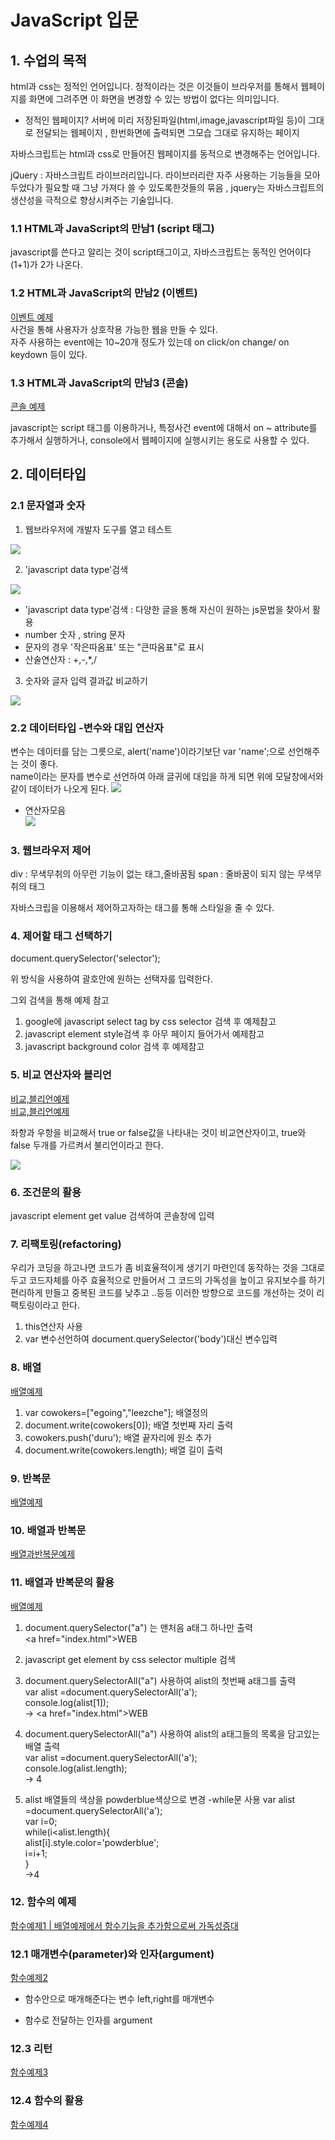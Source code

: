 # JavaScript 입문

## 1. 수업의 목적

html과 css는 정적인 언어입니다. 정적이라는 것은 이것들이 브라우저를 통해서 웹페이지를 화면에 그려주면 이 화면을 변경할 수 있는 방법이 없다는 의미입니다.

- 정적인 웹페이지? 서버에 미리 저장된파일(html,image,javascript파일 등)이 그대로 전달되는 웹페이지 , 한번화면에 출력되면 그모습 그대로 유지하는 페이지

자바스크립트는 html과 css로 만들어진 웹페이지를 동적으로 변경해주는 언어입니다.

jQuery : 자바스크립트 라이브러리입니다. 라이브러리란 자주 사용하는 기능들을 모아두었다가 필요할 때 그냥 가져다 쓸 수 있도록한것들의 묶음 , jquery는 자바스크립트의 생산성을 극적으로 향상시켜주는 기술입니다.

### 1.1 HTML과 JavaScript의 만남1 (script 태그)

javascript를 쓴다고 알리는 것이 script태그이고, 자바스크립트는 동적인 언어이다 (1+1)가 2가 나온다.

### 1.2 HTML과 JavaScript의 만남2 (이벤트)

[이벤트 예제](https://github.com/kjhabc2002/TIL/blob/master/javascript/Exam2020/basic/ex1.html)  
사건을 통해 사용자가 상호작용 가능한 웹을 만들 수 있다.  
자주 사용하는 event에는 10~20개 정도가 있는데 on click/on change/ on keydown 등이 있다.

### 1.3 HTML과 JavaScript의 만남3 (콘솔)

[콘솔 예제](https://github.com/kjhabc2002/TIL/blob/master/javascript/Exam2020/basic/ex2.html)

javascript는 script 태그를 이용하거나, 특정사건 event에 대해서 on ~ attribute를 추가해서 실행하거나, console에서 웹페이지에 실행시키는 용도로 사용할 수 있다.

## 2. 데이터타입

### 2.1 문자열과 숫자

1. 웹브라우저에 개발자 도구를 열고 테스트

![](https://img1.daumcdn.net/thumb/R720x0.q80/?scode=mtistory2&fname=http%3A%2F%2Fcfile6.uf.tistory.com%2Fimage%2F996B84385BFFD0422E6DC5)

2. 'javascript data type'검색

![](https://img1.daumcdn.net/thumb/R720x0.q80/?scode=mtistory2&fname=http%3A%2F%2Fcfile6.uf.tistory.com%2Fimage%2F9903983F5BFFD052222B12)

- 'javascript data type'검색 : 다양한 글을 통해 자신이 원하는 js문법을 찾아서 활용
- number 숫자 , string 문자
- 문자의 경우 '작은따옴표' 또는 "큰따옴표"로 표시
- 산술연산자 : +,-,\*,/

3. 숫자와 글자 입력 결과값 비교하기

![](https://img1.daumcdn.net/thumb/R720x0.q80/?scode=mtistory2&fname=http%3A%2F%2Fcfile9.uf.tistory.com%2Fimage%2F99805C3B5BFFCFF92A4C92)

### 2.2 데이터타입 -변수와 대입 연산자

변수는 데이터를 담는 그릇으로, alert('name')이라기보단 var 'name';으로 선언해주는 것이 좋다.  
name이라는 문자를 변수로 선언하여 아래 글귀에 대입을 하게 되면 위에 모달창에서와 같이 데이터가 나오게 된다.
![](./img/img1.png)

- 연산자모음  
  ![](https://miro.medium.com/max/1460/0*PaR6tM9epWpen4B3.)

### 3. 웹브라우저 제어

div : 무색무취의 아무런 기능이 없는 태그,줄바꿈됨
span : 줄바꿈이 되지 않는 무색무취의 태그

자바스크립을 이용해서 제어하고자하는 태그를 통해 스타일을 줄 수 있다.

### 4. 제어할 태그 선택하기

document.querySelector('selector');

위 방식을 사용하여 괄호안에 원하는 선택자를 입력한다.

그외 검색을 통해 예제 참고

1. google에 javascript select tag by css selector 검색 후 예제참고
2. javascript element style검색 후 아무 페이지 들어가서 예제참고
3. javascript background color 검색 후 예제참고

### 5. 비교 연산자와 블리언

[비교,블리언예제](https://github.com/kjhabc2002/TIL/blob/master/javascript/Exam2020/basic/ex4.html)  
[비교,블리언예제](https://github.com/kjhabc2002/TIL/blob/master/javascript/Exam2020/basic/ex4.html)

좌항과 우항을 비교해서 true or false값을 나타내는 것이 비교연산자이고,
true와 false 두개를 가르켜서 불리언이라고 한다.

![](https://image.slidesharecdn.com/startupjavascriptchapter2-160923051157/95/2startup-javascript-5-638.jpg?cb=1474607595)

### 6. 조건문의 활용

javascript element get value 검색하여 콘솔창에 입력

### 7. 리팩토링(refactoring)

우리가 코딩을 하고나면 코드가 좀 비효율적이게 생기기 마련인데 동작하는 것을 그대로 두고 코드자체를 아주 효율적으로 만들어서 그 코드의 가독성을 높이고 유지보수를 하기 편리하게 만들고 중복된 코드를 낮추고 ..등등 이러한 방향으로 코드를 개선하는 것이 리팩토링이라고 한다.

1. this연산자 사용
2. var 변수선언하여 document.querySelector('body')대신 변수입력

### 8. 배열

[배열예제](https://github.com/kjhabc2002/TIL/blob/master/javascript/Exam2020/basic/ex6.html)

1. var cowokers=["egoing","leezche"]; 배열정의
2. document.write(cowokers[0]); 배열 첫번째 자리 출력
3. cowokers.push('duru'); 배열 끝자리에 원소 추가
4. document.write(cowokers.length); 배열 길이 출력

### 9. 반복문

[배열예제](https://github.com/kjhabc2002/TIL/blob/master/javascript/Exam2020/basic/ex7.html)

### 10. 배열과 반복문

[배열과반복문예제](https://github.com/kjhabc2002/TIL/blob/master/javascript/Exam2020/basic/ex8.html)

### 11. 배열과 반복문의 활용

[배열예제](https://github.com/kjhabc2002/TIL/blob/master/javascript/Exam2020/basic/control_tag_2.html)

1. document.querySelector("a") 는 맨처음 a태그 하나만 출력  
   <a href=​"index.html">​WEB​</a>​
2. javascript get element by css selector multiple 검색
3. document.querySelectorAll("a") 사용하여 alist의 첫번째 a태그를 출력  
   var alist =document.querySelectorAll('a');  
   console.log(alist[1]);  
   -> <a href=​"index.html">​WEB​</a> ​

4. document.querySelectorAll("a") 사용하여 alist의 a태그들의 목록을 담고있는 배열 출력  
   var alist =document.querySelectorAll('a');  
   console.log(alist.length);  
   -> 4
5. alist 배열들의 색상을 powderblue색상으로 변경 -while문 사용
   var alist =document.querySelectorAll('a');  
   var i=0;  
   while(i<alist.length){  
   alist[i].style.color='powderblue';  
   i=i+1;  
   }  
   ->4

### 12. 함수의 예제

[함수예제1 | 배열예제에서 함수기능을 추가함으로써 가독성증대](https://github.com/kjhabc2002/TIL/blob/master/javascript/Exam2020/basic/control_tag_3.html)

### 12.1 매개변수(parameter)와 인자(argument)

[함수예제2](https://github.com/kjhabc2002/TIL/blob/master/javascript/Exam2020/basic/function_1.html)

- 함수안으로 매개해준다는 변수 left,right를 매개변수

- 함수로 전달하는 인자를 argument

### 12.3 리턴

[함수예제3](https://github.com/kjhabc2002/TIL/blob/master/javascript/Exam2020/basic/function_3.html)

### 12.4 함수의 활용

[함수예제4](https://github.com/kjhabc2002/TIL/blob/master/javascript/Exam2020/basic/control_tag_4.html)
